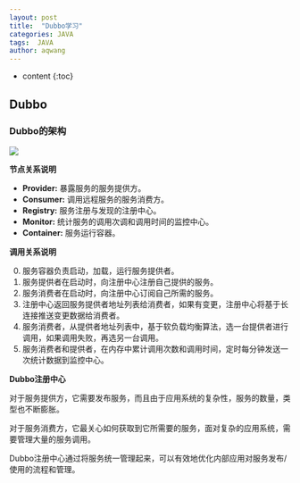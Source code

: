 ```yaml
---
layout: post
title:  "Dubbo学习"
categories: JAVA
tags:  JAVA
author: aqwang
---
```


* content
{:toc}
## Dubbo

### Dubbo的架构

![](../msg/Dubbo.png)

**节点关系说明**

- **Provider:** 暴露服务的服务提供方。
- **Consumer:** 调用远程服务的服务消费方。
- **Registry:** 服务注册与发现的注册中心。
- **Monitor:** 统计服务的调用次调和调用时间的监控中心。
- **Container:** 服务运行容器。

**调用关系说明**

0. 服务容器负责启动，加载，运行服务提供者。
1. 服务提供者在启动时，向注册中心注册自己提供的服务。
2. 服务消费者在启动时，向注册中心订阅自己所需的服务。
3. 注册中心返回服务提供者地址列表给消费者，如果有变更，注册中心将基于长连接推送变更数据给消费者。
4. 服务消费者，从提供者地址列表中，基于软负载均衡算法，选一台提供者进行调用，如果调用失败，再选另一台调用。
5. 服务消费者和提供者，在内存中累计调用次数和调用时间，定时每分钟发送一次统计数据到监控中心。

**Dubbo注册中心**

对于服务提供方，它需要发布服务，而且由于应用系统的复杂性，服务的数量，类型也不断膨胀。

对于服务消费方，它最关心如何获取到它所需要的服务，面对复杂的应用系统，需要管理大量的服务调用。

Dubbo注册中心通过将服务统一管理起来，可以有效地优化内部应用对服务发布/使用的流程和管理。